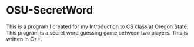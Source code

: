 OSU-SecretWord
==============

This is a program I created for my Introduction to CS class at Oregon State. This program is a secret word guessing game between two players. This is written in C++. 
